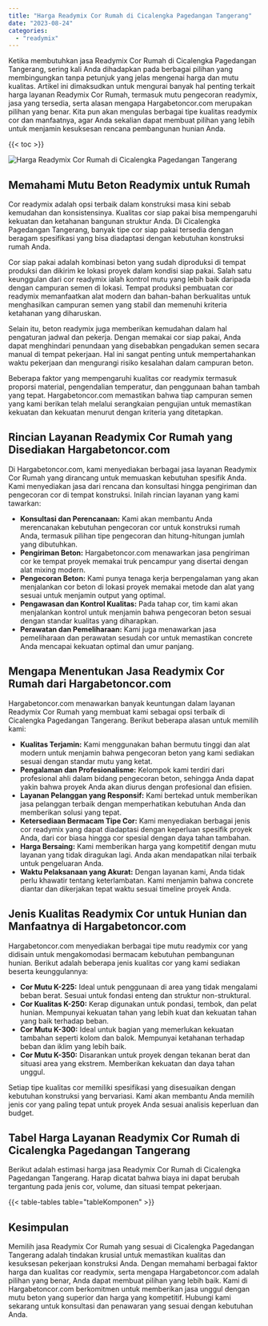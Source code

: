 ```yaml
---
title: "Harga Readymix Cor Rumah di Cicalengka Pagedangan Tangerang"
date: "2023-08-24"
categories: 
  - "readymix"
---
```



Ketika membutuhkan jasa Readymix Cor Rumah di Cicalengka Pagedangan Tangerang, sering kali Anda dihadapkan pada berbagai pilihan yang membingungkan tanpa petunjuk yang jelas mengenai harga dan mutu kualitas. Artikel ini dimaksudkan untuk mengurai banyak hal penting terkait harga layanan Readymix Cor Rumah, termasuk mutu pengecoran readymix, jasa yang tersedia, serta alasan mengapa Hargabetoncor.com merupakan pilihan yang benar. Kita pun akan mengulas berbagai tipe kualitas readymix cor dan manfaatnya, agar Anda sekalian dapat membuat pilihan yang lebih untuk menjamin kesuksesan rencana pembangunan hunian Anda.

{{< toc >}}

![Harga Readymix Cor Rumah di Cicalengka Pagedangan Tangerang](https://hargareadymixid.github.io/hbc/readymix-hbc%20(30).png)

## Memahami Mutu Beton Readymix untuk Rumah

Cor readymix adalah opsi terbaik dalam konstruksi masa kini sebab kemudahan dan konsistensinya. Kualitas cor siap pakai bisa mempengaruhi kekuatan dan ketahanan bangunan struktur Anda. Di Cicalengka Pagedangan Tangerang, banyak tipe cor siap pakai tersedia dengan beragam spesifikasi yang bisa diadaptasi dengan kebutuhan konstruksi rumah Anda.

Cor siap pakai adalah kombinasi beton yang sudah diproduksi di tempat produksi dan dikirim ke lokasi proyek dalam kondisi siap pakai. Salah satu keunggulan dari cor readymix ialah kontrol mutu yang lebih baik daripada dengan campuran semen di lokasi. Tempat produksi pembuatan cor readymix memanfaatkan alat modern dan bahan-bahan berkualitas untuk menghasilkan campuran semen yang stabil dan memenuhi kriteria ketahanan yang diharuskan.

Selain itu, beton readymix juga memberikan kemudahan dalam hal pengaturan jadwal dan pekerja. Dengan memakai cor siap pakai, Anda dapat menghindari penundaan yang disebabkan pengadukan semen secara manual di tempat pekerjaan. Hal ini sangat penting untuk mempertahankan waktu pekerjaan dan mengurangi risiko kesalahan dalam campuran beton.

Beberapa faktor yang mempengaruhi kualitas cor readymix termasuk proporsi material, pengendalian temperatur, dan penggunaan bahan tambah yang tepat. Hargabetoncor.com memastikan bahwa tiap campuran semen yang kami berikan telah melalui serangkaian pengujian untuk memastikan kekuatan dan kekuatan menurut dengan kriteria yang ditetapkan.

## Rincian Layanan Readymix Cor Rumah yang Disediakan Hargabetoncor.com

Di Hargabetoncor.com, kami menyediakan berbagai jasa layanan Readymix Cor Rumah yang dirancang untuk memuaskan kebutuhan spesifik Anda. Kami menyediakan jasa dari rencana dan konsultasi hingga pengiriman dan pengecoran cor di tempat konstruksi. Inilah rincian layanan yang kami tawarkan:

- **Konsultasi dan Perencanaan:** Kami akan membantu Anda merencanakan kebutuhan pengecoran cor untuk konstruksi rumah Anda, termasuk pilihan tipe pengecoran dan hitung-hitungan jumlah yang dibutuhkan.
- **Pengiriman Beton:** Hargabetoncor.com menawarkan jasa pengiriman cor ke tempat proyek memakai truk pencampur yang disertai dengan alat mixing modern.
- **Pengecoran Beton:** Kami punya tenaga kerja berpengalaman yang akan menjalankan cor beton di lokasi proyek memakai metode dan alat yang sesuai untuk menjamin output yang optimal.
- **Pengawasan dan Kontrol Kualitas:** Pada tahap cor, tim kami akan menjalankan kontrol untuk menjamin bahwa pengecoran beton sesuai dengan standar kualitas yang diharapkan.
- **Perawatan dan Pemeliharaan:** Kami juga menawarkan jasa pemeliharaan dan perawatan sesudah cor untuk memastikan concrete Anda mencapai kekuatan optimal dan umur panjang.

## Mengapa Menentukan Jasa Readymix Cor Rumah dari Hargabetoncor.com

Hargabetoncor.com menawarkan banyak keuntungan dalam layanan Readymix Cor Rumah yang membuat kami sebagai opsi terbaik di Cicalengka Pagedangan Tangerang. Berikut beberapa alasan untuk memilih kami:

- **Kualitas Terjamin:** Kami menggunakan bahan bermutu tinggi dan alat modern untuk menjamin bahwa pengecoran beton yang kami sediakan sesuai dengan standar mutu yang ketat.
- **Pengalaman dan Profesionalisme:** Kelompok kami terdiri dari profesional ahli dalam bidang pengecoran beton, sehingga Anda dapat yakin bahwa proyek Anda akan diurus dengan profesional dan efisien.
- **Layanan Pelanggan yang Responsif:** Kami bertekad untuk memberikan jasa pelanggan terbaik dengan memperhatikan kebutuhan Anda dan memberikan solusi yang tepat.
- **Ketersediaan Bermacam Tipe Cor:** Kami menyediakan berbagai jenis cor readymix yang dapat diadaptasi dengan keperluan spesifik proyek Anda, dari cor biasa hingga cor spesial dengan daya tahan tambahan.
- **Harga Bersaing:** Kami memberikan harga yang kompetitif dengan mutu layanan yang tidak diragukan lagi. Anda akan mendapatkan nilai terbaik untuk pengeluaran Anda.
- **Waktu Pelaksanaan yang Akurat:** Dengan layanan kami, Anda tidak perlu khawatir tentang keterlambatan. Kami menjamin bahwa concrete diantar dan dikerjakan tepat waktu sesuai timeline proyek Anda.

## Jenis Kualitas Readymix Cor untuk Hunian dan Manfaatnya di Hargabetoncor.com

Hargabetoncor.com menyediakan berbagai tipe mutu readymix cor yang didisain untuk mengakomodasi bermacam kebutuhan pembangunan hunian. Berikut adalah beberapa jenis kualitas cor yang kami sediakan beserta keunggulannya:

- **Cor Mutu K-225:** Ideal untuk penggunaan di area yang tidak mengalami beban berat. Sesuai untuk fondasi enteng dan struktur non-struktural.
- **Cor Kualitas K-250:** Kerap digunakan untuk pondasi, tembok, dan pelat hunian. Mempunyai kekuatan tahan yang lebih kuat dan kekuatan tahan yang baik terhadap beban.
- **Cor Mutu K-300:** Ideal untuk bagian yang memerlukan kekuatan tambahan seperti kolom dan balok. Mempunyai ketahanan terhadap beban dan iklim yang lebih baik.
- **Cor Mutu K-350:** Disarankan untuk proyek dengan tekanan berat dan situasi area yang ekstrem. Memberikan kekuatan dan daya tahan unggul.

Setiap tipe kualitas cor memiliki spesifikasi yang disesuaikan dengan kebutuhan konstruksi yang bervariasi. Kami akan membantu Anda memilih jenis cor yang paling tepat untuk proyek Anda sesuai analisis keperluan dan budget.

## Tabel Harga Layanan Readymix Cor Rumah di Cicalengka Pagedangan Tangerang

Berikut adalah estimasi harga jasa Readymix Cor Rumah di Cicalengka Pagedangan Tangerang. Harap dicatat bahwa biaya ini dapat berubah tergantung pada jenis cor, volume, dan situasi tempat pekerjaan.

{{< table-tables table="tableKomponen" >}}

## Kesimpulan

Memilih jasa Readymix Cor Rumah yang sesuai di Cicalengka Pagedangan Tangerang adalah tindakan krusial untuk memastikan kualitas dan kesuksesan pekerjaan konstruksi Anda. Dengan memahami berbagai faktor harga dan kualitas cor readymix, serta mengapa Hargabetoncor.com adalah pilihan yang benar, Anda dapat membuat pilihan yang lebih baik. Kami di Hargabetoncor.com berkomitmen untuk memberikan jasa unggul dengan mutu beton yang superior dan harga yang kompetitif. Hubungi kami sekarang untuk konsultasi dan penawaran yang sesuai dengan kebutuhan Anda.
